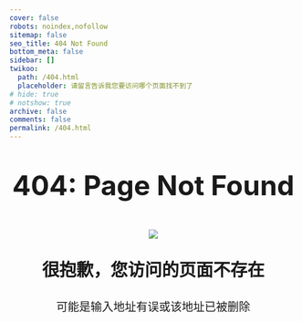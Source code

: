 ```yaml
---
cover: false
robots: noindex,nofollow
sitemap: false
seo_title: 404 Not Found
bottom_meta: false
sidebar: []
twikoo:
  path: /404.html
  placeholder: 请留言告诉我您要访问哪个页面找不到了
# hide: true
# notshow: true
archive: false
comments: false
permalink: /404.html
---
```

<p align ="center", style="font-size: 48px;"><strong> 404: Page Not Found</strong></p>
<h1 align ="center"> <img src="https://pic1.imgdb.cn/item/67aabc97d0e0a243d4fe3cd0.png"> </h1>
<p align ="center", style="font-size: 30px;"><strong> 很抱歉，您访问的页面不存在</strong></p>
<p align ="center", style="font-size: 24px;"><small> 可能是输入地址有误或该地址已被删除</small></p>
